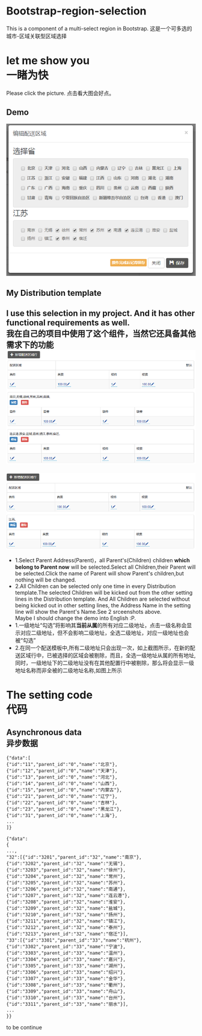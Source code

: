 # Bootstrap-region-selection
This is a component of a multi-select region in Bootstrap.
这是一个可多选的城市-区域关联型区域选择

# let me show you<br/> 一睹为快

Please click the picture. 
点击看大图会好点。
## Demo
![My project demo 1](https://raw.githubusercontent.com/xuzijie1995/Bootstrap-region-selection/master/images/screenshot_1.png)

## My Distribution template
I use this selection in my project. And it has other functional requirements as well.<br/>
我在自己的项目中使用了这个组件，当然它还具备其他需求下的功能<br/>
![My project demo 2](https://raw.githubusercontent.com/xuzijie1995/Bootstrap-region-selection/master/images/screenshot_2_2.png)
----
![My project demo 3](https://raw.githubusercontent.com/xuzijie1995/Bootstrap-region-selection/master/images/screenshot_4.png)
<br/>
+ 1.Select Parent Address(Parent)，all Parent's(Children) children **which belong to Parent now** will be selected.Select all Children,their Parent will be selected.Click the name of Parent will show Parent's children,but nothing will be changed.
+ 2.All Children can be selected only one time in every Distribution template.The selected Children will be kicked out from the other setting lines in the Distribution template. And All Children are selected without being kicked out in other setting lines, the Address Name in the setting line will show the Parent's Name.See 2 srceenshots above.<br/>Maybe I should change the demo into English :P.
+ 1.一级地址“勾选”将影响其**当前从属**的所有对应二级地址，点击一级名称会显示对应二级地址，但不会影响二级地址，全选二级地址，对应一级地址也会被“勾选”
+ 2.在同一个配送模板中,所有二级地址只会出现一次，如上截图所示，在新的配送区域行中，已被选择的区域会被剔除，而且，全选一级地址从属的所有地址,同时，一级地址下的二级地址没有在其他配置行中被剔除，那么将会显示一级地址名称而非全被的二级地址名称,如图上所示

# The setting code <br/> 代码

## Asynchronous data <br/> 异步数据

```Parent data
{"data":[
{"id":"11","parent_id":"0","name":"北京"},{"id":"12","parent_id":"0","name":"天津"},{"id":"13","parent_id":"0","name":"河北"},{"id":"14","parent_id":"0","name":"山西"},{"id":"15","parent_id":"0","name":"内蒙古"},{"id":"21","parent_id":"0","name":"辽宁"},{"id":"22","parent_id":"0","name":"吉林"},{"id":"23","parent_id":"0","name":"黑龙江"},{"id":"31","parent_id":"0","name":"上海"},
...
]}
```
```Children data
{"data":
{
...,
"32":[{"id":"3201","parent_id":"32","name":"南京"},{"id":"3202","parent_id":"32","name":"无锡"},{"id":"3203","parent_id":"32","name":"徐州"},{"id":"3204","parent_id":"32","name":"常州"},{"id":"3205","parent_id":"32","name":"苏州"},{"id":"3206","parent_id":"32","name":"南通"},{"id":"3207","parent_id":"32","name":"连云港"},{"id":"3208","parent_id":"32","name":"淮安"},{"id":"3209","parent_id":"32","name":"盐城"},{"id":"3210","parent_id":"32","name":"扬州"},{"id":"3211","parent_id":"32","name":"镇江"},{"id":"3212","parent_id":"32","name":"泰州"},{"id":"3213","parent_id":"32","name":"宿迁"}],
"33":[{"id":"3301","parent_id":"33","name":"杭州"},{"id":"3302","parent_id":"33","name":"宁波"},{"id":"3303","parent_id":"33","name":"温州"},{"id":"3304","parent_id":"33","name":"嘉兴"},{"id":"3305","parent_id":"33","name":"湖州"},{"id":"3306","parent_id":"33","name":"绍兴"},{"id":"3307","parent_id":"33","name":"金华"},{"id":"3308","parent_id":"33","name":"衢州"},{"id":"3309","parent_id":"33","name":"舟山"},{"id":"3310","parent_id":"33","name":"台州"},{"id":"3311","parent_id":"33","name":"丽水"}],
...
}}
```
to be continue
